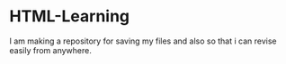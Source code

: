 # HTML-Learning
I am making a repository for saving my files and also so that i can revise easily from anywhere.
